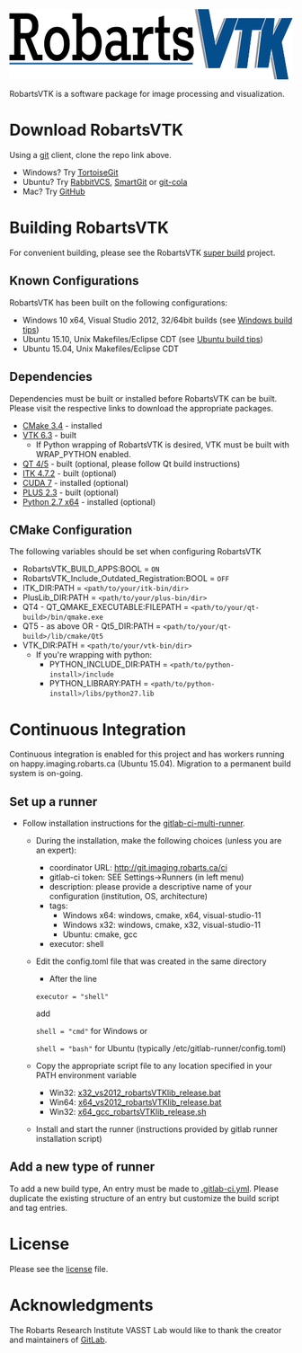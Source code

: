<img src="Docs/readme/images/robartsvtk.png" alt="RobartsVTK" height="125px"/>

RobartsVTK is a software package for image processing and visualization.

# Download RobartsVTK

Using a [git](https://en.wikipedia.org/wiki/Git_(software)) client, clone the repo link above.
* Windows? Try [TortoiseGit](https://tortoisegit.org/download/)
* Ubuntu? Try [RabbitVCS](http://rabbitvcs.org/), [SmartGit](http://www.syntevo.com/smartgit/) or [git-cola](http://git-cola.github.io/downloads.html)
* Mac? Try [GitHub](https://desktop.github.com/)

# Building RobartsVTK
For convenient building, please see the RobartsVTK [super build](http://git.imaging.robarts.ca/vasst/RobartsVTKBuild) project.

## Known Configurations
RobartsVTK has been built on the following configurations:
* Windows 10 x64, Visual Studio 2012, 32/64bit builds (see [Windows build tips](Docs/readme/windows.md))
* Ubuntu 15.10, Unix Makefiles/Eclipse CDT (see [Ubuntu build tips](Docs/readme/ubuntu.md))
* Ubuntu 15.04, Unix Makefiles/Eclipse CDT

## Dependencies
Dependencies must be built or installed before RobartsVTK can be built. Please visit the respective links to download the appropriate packages.
* [CMake 3.4](https://cmake.org/download/) - installed
* [VTK 6.3](http://www.vtk.org/download/) - built
   * If Python wrapping of RobartsVTK is desired, VTK must be built with WRAP_PYTHON enabled.
* [QT 4/5](http://download.qt.io/archive/qt/) - built (optional, please follow Qt build instructions)
* [ITK 4.7.2](http://www.itk.org/ITK/resources/software.html) - built (optional)
* [CUDA 7](https://developer.nvidia.com/cuda-downloads) - installed (optional)
* [PLUS 2.3](http://plustoolkit.org) - built (optional)
* [Python 2.7 x64](https://www.python.org/downloads/release/python-2711/) - installed (optional)

## CMake Configuration
The following variables should be set when configuring RobartsVTK
* RobartsVTK_BUILD_APPS:BOOL = `ON`
* RobartsVTK_Include_Outdated_Registration:BOOL = `OFF`
* ITK_DIR:PATH = `<path/to/your/itk-bin/dir>`
* PlusLib_DIR:PATH = `<path/to/your/plus-bin/dir>`
* QT4 - QT_QMAKE_EXECUTABLE:FILEPATH = `<path/to/your/qt-build>/bin/qmake.exe`
* QT5 - as above OR - Qt5_DIR:PATH = `<path/to/your/qt-build>/lib/cmake/Qt5`
* VTK_DIR:PATH = `<path/to/your/vtk-bin/dir>`
    * If you're wrapping with python:
        * PYTHON_INCLUDE_DIR:PATH = `<path/to/python-install>/include`
        * PYTHON_LIBRARY:PATH = `<path/to/python-install>/libs/python27.lib`

# Continuous Integration
Continuous integration is enabled for this project and has workers running on happy.imaging.robarts.ca (Ubuntu 15.04). Migration to a permanent build system is on-going.

## Set up a runner
* Follow installation instructions for the [gitlab-ci-multi-runner](https://gitlab.com/gitlab-org/gitlab-ci-multi-runner). 
    * During the installation, make the following choices (unless you are an expert):
        * coordinator URL: http://git.imaging.robarts.ca/ci
        * gitlab-ci token: SEE Settings->Runners (in left menu)
        * description: please provide a descriptive name of your configuration (institution, OS, architecture)
        * tags:
            * Windows x64: windows, cmake, x64, visual-studio-11
            * Windows x32: windows, cmake, x32, visual-studio-11
            * Ubuntu: cmake, gcc
        * executor: shell
    * Edit the config.toml file that was created in the same directory
        * After the line
        
        `executor = "shell"`
        
        add
        
        `shell = "cmd"` for Windows or 
        
        `shell = "bash"` for Ubuntu (typically /etc/gitlab-runner/config.toml)
    * Copy the appropriate script file to any location specified in your PATH environment variable
        * Win32: [x32_vs2012_robartsVTKlib_release.bat](Docs/scripts/x32_vs2012_robartsVTKlib_release.bat)
        * Win64: [x64_vs2012_robartsVTKlib_release.bat](Docs/scripts/x64_vs2012_robartsVTKlib_release.bat)
        * Win32: [x64_gcc_robartsVTKlib_release.sh](Docs/scripts/x64_gcc_robartsVTKlib_release.sh)
    * Install and start the runner (instructions provided by gitlab runner installation script)

## Add a new type of runner
To add a new build type, An entry must be made to [.gitlab-ci.yml](../../.gitlab-ci.yml). Please duplicate the existing structure of an entry but customize the build script and tag entries.

# License
Please see the [license](LICENSE.md) file.

# Acknowledgments
The Robarts Research Institute VASST Lab would like to thank the creator and maintainers of [GitLab](https://about.gitlab.com/).